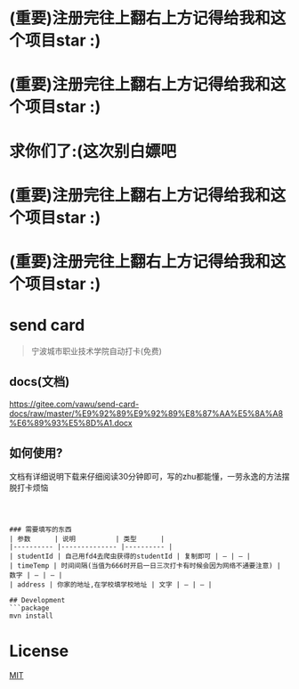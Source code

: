 # (重要)注册完往上翻右上方记得给我和这个项目star :)
# (重要)注册完往上翻右上方记得给我和这个项目star :)
# 求你们了:(这次别白嫖吧  
# (重要)注册完往上翻右上方记得给我和这个项目star :)
# (重要)注册完往上翻右上方记得给我和这个项目star :)

# send card
> 宁波城市职业技术学院自动打卡(免费)

## docs(文档)
https://gitee.com/vawu/send-card-docs/raw/master/%E9%92%89%E9%92%89%E8%87%AA%E5%8A%A8%E6%89%93%E5%8D%A1.docx


## 如何使用?
文档有详细说明下载来仔细阅读30分钟即可，写的zhu都能懂，一劳永逸的方法摆脱打卡烦恼
```



### 需要填写的东西
| 参数      | 说明          | 类型      | 
|---------- |-------------- |---------- |
| studentId | 自己用fd4去爬虫获得的studentId | 复制即可 | — | — |
| timeTemp | 时间间隔(当值为666时开启一日三次打卡有时候会因为网络不通要注意) | 数字 | — | — |
| address | 你家的地址,在学校填学校地址 | 文字 | — | — |

## Development
```package
mvn install 

```

# License
[MIT](https://opensource.org/licenses/MIT)
